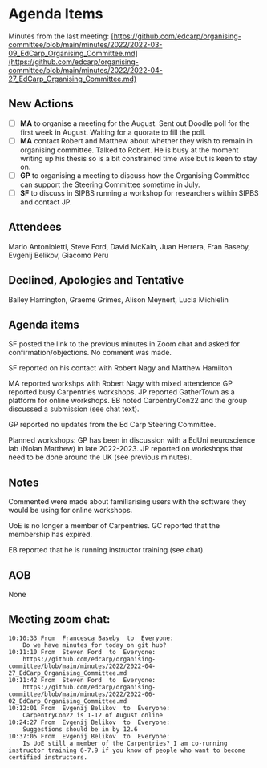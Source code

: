 # Agenda Items

Minutes from the last meeting: [https://github.com/edcarp/organising-committee/blob/main/minutes/2022/2022-03-09_EdCarp_Organising_Committee.md](https://github.com/edcarp/organising-committee/blob/main/minutes/2022/2022-04-27_EdCarp_Organising_Committee.md)

## New Actions

- [ ] **MA** to organise a meeting for the August.
     Sent out Doodle poll for the first week in August. Waiting for a quorate to fill the poll.
- [ ] **MA** contact Robert and Matthew about whether they wish to remain in organising committee. 
    Talked to Robert. He is busy at the moment writing up his thesis so is a bit constrained time wise but is keen to stay on.
- [ ] **GP** to organising a meeting to discuss how the Organising Committee can support the Steering Committee sometime in July. 
- [ ] **SF** to discuss in SIPBS running a workshop for researchers within SIPBS and contact JP.

## Attendees

Mario Antonioletti, Steve Ford, David McKain, Juan Herrera, Fran Baseby, Evgenij Belikov, Giacomo Peru

## Declined, Apologies and Tentative 

Bailey Harrington, Graeme Grimes, Alison Meynert, Lucia Michielin


## Agenda items

SF posted the link to the previous minutes in Zoom chat and asked for confirmation/objections. No comment was made.

SF reported on his contact with Robert Nagy and Matthew Hamilton

MA reported workshps with Robert Nagy with mixed attendence
GP reported busy Carpentries workshops.
JP reported GatherTown as a platform for online workshops. 
EB noted CarpentryCon22 and the group discussed a submission (see chat text).


GP reported no updates from the Ed Carp Steering Committee.

Planned workshops: GP has been in discussion with a EdUni neuroscience lab (Nolan Matthew) in late 2022-2023.
JP reported on workshops that need to be done around the UK (see previous minutes).


## Notes 

Commented were made about familiarising users with the software they would be using for online workshops. 

UoE is no longer a member of Carpentries. GC reported that the membership has expired. 

EB reported that he is running instructor training (see chat). 


## AOB

None

## Meeting zoom chat:
```
10:10:33 From  Francesca Baseby  to  Everyone:
	Do we have minutes for today on git hub?
10:11:10 From  Steven Ford  to  Everyone:
	https://github.com/edcarp/organising-committee/blob/main/minutes/2022/2022-04-27_EdCarp_Organising_Committee.md
10:11:42 From  Steven Ford  to  Everyone:
	https://github.com/edcarp/organising-committee/blob/main/minutes/2022/2022-06-02_EdCarp_Organising_Committee.md
10:12:01 From  Evgenij Belikov  to  Everyone:
	CarpentryCon22 is 1-12 of August online
10:24:27 From  Evgenij Belikov  to  Everyone:
	Suggestions should be in by 12.6
10:37:05 From  Evgenij Belikov  to  Everyone:
	Is UoE still a member of the Carpentries? I am co-running instructor training 6-7.9 if you know of people who want to become certified instructors.
```

